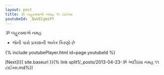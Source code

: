 ```yaml
---
layout: post
title: ૐ બહુરસ્માએ નમહ ૧૧ ટાઈમ્સ
youtubeId: _QwVECgmiPY
---
```

 
 
 ૐ બહુરસ્માએ નમહ  
 
 -  જેની પાસે પ્રકાશની અનેક કિરણો છે 
 
  
 
  
 
 
 
 
 
 


{% include youtubePlayer.html id=page.youtubeId %}
 
[Next]({{ site.baseurl }}{% link  split1/_posts/2013-04-23-ૐ અદીઠ્યા નમહ ૧૧ ટાઈમ્સ.md%})
 
